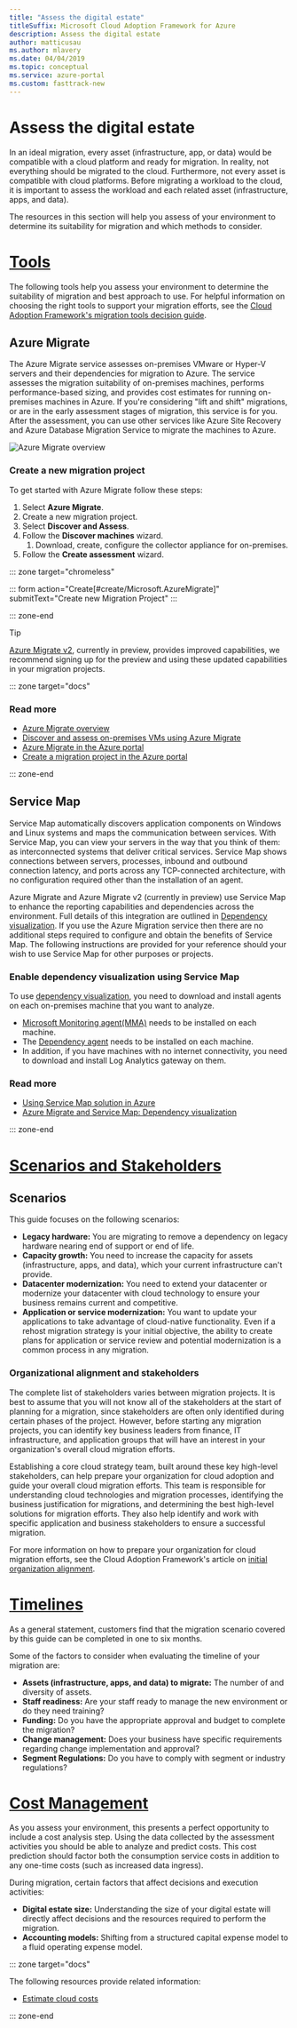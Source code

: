 ```yaml
---
title: "Assess the digital estate"
titleSuffix: Microsoft Cloud Adoption Framework for Azure
description: Assess the digital estate
author: matticusau
ms.author: mlavery
ms.date: 04/04/2019
ms.topic: conceptual
ms.service: azure-portal
ms.custom: fasttrack-new
---
```


# Assess the digital estate

In an ideal migration, every asset (infrastructure, app, or data) would be compatible with a cloud platform and ready for migration. In reality, not everything should be migrated to the cloud. Furthermore, not every asset is compatible with cloud platforms. Before migrating a workload to the cloud, it is important to assess the workload and each related asset (infrastructure, apps, and data).

The resources in this section will help you assess of your environment to determine its suitability for migration and which methods to consider.

# [Tools](#tab/Tools)

The following tools help you assess your environment to determine the suitability of migration and best approach to use. For helpful information on choosing the right tools to support your migration efforts, see the [Cloud Adoption Framework's migration tools decision guide](../../decision-guides/migrate-decision-guide/index.md).

## Azure Migrate

The Azure Migrate service assesses on-premises VMware or Hyper-V servers and their dependencies for migration to Azure. The service assesses the migration suitability of on-premises machines, performs performance-based sizing, and provides cost estimates for running on-premises machines in Azure. If you're considering "lift and shift" migrations, or are in the early assessment stages of migration, this service is for you. After the assessment, you can use other services like Azure Site Recovery and Azure Database Migration Service to migrate the machines to Azure.

![Azure Migrate overview](./media/assess/azuremigrate-overview-1.png)

### Create a new migration project

To get started with Azure Migrate follow these steps:

1. Select **Azure Migrate**.
1. Create a new migration project.
1. Select **Discover and Assess**.
1. Follow the **Discover machines** wizard.
    1. Download, create, configure the collector appliance for on-premises.
1. Follow the **Create assessment** wizard.

::: zone target="chromeless"

::: form action="Create[#create/Microsoft.AzureMigrate]" submitText="Create new Migration Project" :::

::: zone-end

> [!TIP]
> [Azure Migrate v2](https://forms.office.com/Pages/ResponsePage.aspx?id=v4j5cvGGr0GRqy180BHbR3jsP9XEFE1ClBlDcwuVgRZUODNERjNTVjJSUVRBVllMNzhRVDFESVozRS4u), currently in preview, provides improved capabilities, we recommend signing up for the preview and using these updated capabilities in your migration projects.

::: zone target="docs"

### Read more

- [Azure Migrate overview](/azure/migrate/migrate-overview)
- [Discover and assess on-premises VMs using Azure Migrate](/azure/migrate/tutorial-assessment-vmware)
- [Azure Migrate in the Azure portal](https://portal.azure.com/#blade/Microsoft_Azure_ManagementGroups/HierarchyBlade)
- [Create a migration project in the Azure portal](https://portal.azure.com/#create/Microsoft.AzureMigrate)

::: zone-end

## Service Map

Service Map automatically discovers application components on Windows and Linux systems and maps the communication between services. With Service Map, you can view your servers in the way that you think of them: as interconnected systems that deliver critical services. Service Map shows connections between servers, processes, inbound and outbound connection latency, and ports across any TCP-connected architecture, with no configuration required other than the installation of an agent.

Azure Migrate and Azure Migrate v2 (currently in preview) use Service Map to enhance the reporting capabilities and dependencies across the environment. Full details of this integration are outlined in [Dependency visualization](/azure/migrate/concepts-dependency-visualization). If you use the Azure Migration service then there are no additional steps required to configure and obtain the benefits of Service Map. The following instructions are provided for your reference should your wish to use Service Map for other purposes or projects.

### Enable dependency visualization using Service Map

To use [dependency visualization](/azure/migrate/concepts-dependency-visualization), you need to download and install agents on each on-premises machine that you want to analyze.

- [Microsoft Monitoring agent(MMA)](/azure/log-analytics/log-analytics-agent-windows) needs to be installed on each machine.
- The [Dependency agent](/azure/monitoring/monitoring-service-map-configure) needs to be installed on each machine.
- In addition, if you have machines with no internet connectivity, you need to download and install Log Analytics gateway on them.

<!-- markdownlint-disable MD024 -->

### Read more

- [Using Service Map solution in Azure](/azure/azure-monitor/insights/service-map)
- [Azure Migrate and Service Map: Dependency visualization](/azure/migrate/concepts-dependency-visualization)

::: zone-end

# [Scenarios and Stakeholders](#tab/Scenarios)

## Scenarios

This guide focuses on the following scenarios:

- **Legacy hardware:** You are migrating to remove a dependency on legacy hardware nearing end of support or end of life.
- **Capacity growth:** You need to increase the capacity for assets (infrastructure, apps, and data), which your current infrastructure can't provide.
- **Datacenter modernization:** You need to extend your datacenter or modernize your datacenter with cloud technology to ensure your business remains current and competitive.
- **Application or service modernization:** You want to update your applications to take advantage of cloud-native functionality. Even if a rehost migration strategy is your initial objective, the ability to create plans for application or service review and potential modernization is a common process in any migration.

### Organizational alignment and stakeholders

The complete list of stakeholders varies between migration projects. It is best to assume that you will not know all of the stakeholders at the start of planning for a migration, since stakeholders are often only identified during certain phases of the project. However, before starting any migration projects, you can identify key business leaders from finance, IT infrastructure, and application groups that will have an interest in your organization's overall cloud migration efforts.

Establishing a core cloud strategy team, built around these key high-level stakeholders, can help prepare your organization for cloud adoption and guide your overall cloud migration efforts. This team is responsible for understanding cloud technologies and migration processes, identifying the business justification for migrations, and determining the best high-level solutions for migration efforts. They also help identify and work with specific application and business stakeholders to ensure a successful migration.

For more information on how to prepare your organization for cloud migration efforts, see the Cloud Adoption Framework's article on [initial organization alignment](../../ready/initial-org-alignment.md).

# [Timelines](#tab/Timelines)

As a general statement, customers find that the migration scenario covered by this guide can be completed in one to six months.

Some of the factors to consider when evaluating the timeline of your migration are:

- **Assets (infrastructure, apps, and data) to migrate:** The number of and diversity of assets.
- **Staff readiness:** Are your staff ready to manage the new environment or do they need training?
- **Funding:** Do you have the appropriate approval and budget to complete the migration?
- **Change management:** Does your business have specific requirements regarding change implementation and approval?
- **Segment Regulations:** Do you have to comply with segment or industry regulations?

# [Cost Management](#tab/ManageCost)

As you assess your environment, this presents a perfect opportunity to include a cost analysis step. Using the data collected by the assessment activities you should be able to analyze and predict costs. This cost prediction should factor both the consumption service costs in addition to any one-time costs (such as increased data ingress).

During migration, certain factors that affect decisions and execution activities:

- **Digital estate size:** Understanding the size of your digital estate will directly affect decisions and the resources required to perform the migration.
- **Accounting models:** Shifting from a structured capital expense model to a fluid operating expense model.

::: zone target="docs"

The following resources provide related information:

- [Estimate cloud costs](../migration-considerations/assess/estimate.md)

::: zone-end
